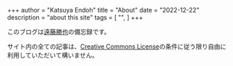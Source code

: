 +++
author = "Katsuya Endoh"
title = "About"
date = "2022-12-22"
description = "about this site"
tags = [
    "",
]
+++

このブログは<a href="https://enkatsu.org" target="_blank">遠藤勝也</a>の備忘録です。

サイト内の全ての記事は、<a href="https://creativecommons.org/licenses/by/4.0/" target="_blank">Creative Commons License</a>の条件に従う限り自由に利用していただいて構いません。

